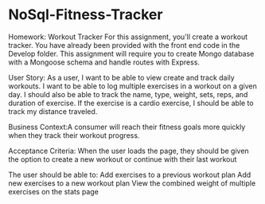 # NoSql-Fitness-Tracker

Homework: Workout Tracker For this assignment, you'll create a workout tracker. You have already been provided with the front end code in the Develop folder. This assignment will require you to create Mongo database with a Mongoose schema and handle routes with Express.

User Story: As a user, I want to be able to view create and track daily workouts. I want to be able to log multiple exercises in a workout on a given day. I should also be able to track the name, type, weight, sets, reps, and duration of exercise. If the exercise is a cardio exercise, I should be able to track my distance traveled.

Business Context:A consumer will reach their fitness goals more quickly when they track their workout progress.

Acceptance Criteria: When the user loads the page, they should be given the option to create a new workout or continue with their last workout

The user should be able to: Add exercises to a previous workout plan Add new exercises to a new workout plan View the combined weight of multiple exercises on the stats page
